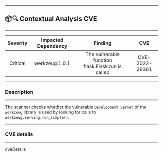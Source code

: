 

---
## 📦🔍 Contextual Analysis CVE

---
| Severity                | Impacted Dependency                  | Finding                  | CVE                  |
| :---------------------: | :-----------------------------------: | :-----------------------------------: | :-----------------------------------: |
| Critical | werkzeug:1.0.1 | The vulnerable function flask.Flask.run is called | CVE-2022-29361 |

---
### Description

---
The scanner checks whether the vulnerable `Development Server` of the `werkzeug` library is used by looking for calls to `werkzeug.serving.run_simple()`.

---
### CVE details

---
cveDetails